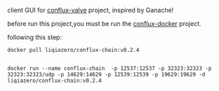 client GUI for [conflux-valve](https://github.com/Conflux-Chain/conflux-valve) project, inspired by Ganache!

before run this project,you must be run the [conflux-docker](https://github.com/Conflux-Chain/conflux-docker) project.

following this step:

```shell
docker pull liqiazero/conflux-chain:v0.2.4


docker run --name conflux-chain  -p 12537:12537 -p 32323:32323 -p 32323:32323/udp -p 14629:14629 -p 12539:12539 -p 19629:19629 -d liqiazero/conflux-chain:v0.2.4
```
